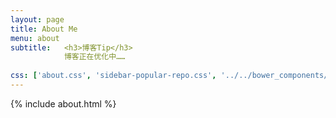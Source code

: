 ```yaml
---
layout: page
title: About Me
menu: about
subtitle:   <h3>博客Tip</h3>
            博客正在优化中……
                            
css: ['about.css', 'sidebar-popular-repo.css', '../../bower_components/flag-icon-css/css/flag-icon.min.css']
---
```


{% include about.html %}